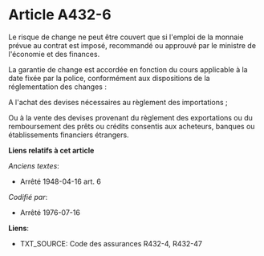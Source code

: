 # Article A432-6

Le risque de change ne peut être couvert que si l'emploi de la monnaie prévue au contrat est imposé, recommandé ou approuvé
par le ministre de l'économie et des finances.

La garantie de change est accordée en fonction du cours applicable à la date fixée par la police, conformément aux
dispositions de la réglementation des changes :

A l'achat des devises nécessaires au règlement des importations ;

Ou à la vente des devises provenant du règlement des exportations ou du remboursement des prêts ou crédits consentis aux
acheteurs, banques ou établissements financiers étrangers.

**Liens relatifs à cet article**

_Anciens textes_:

  - Arrêté 1948-04-16 art. 6

_Codifié par_:

  - Arrêté 1976-07-16

**Liens**:

  - TXT_SOURCE: Code des assurances R432-4, R432-47
